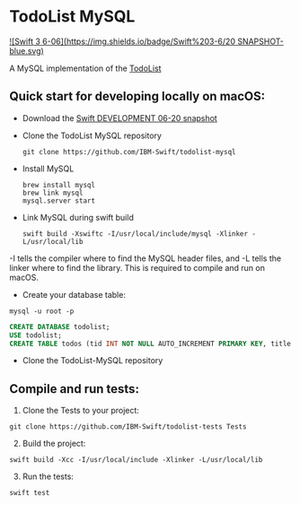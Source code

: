 # TodoList MySQL

[![Swift 3 6-06](https://img.shields.io/badge/Swift%203-6/20 SNAPSHOT-blue.svg)](https://swift.org/download/#snapshots)

A MySQL implementation of the [TodoList](https://github.com/IBM-Swift/todolist-boilerplate)

## Quick start for developing locally on macOS:

- Download the [Swift DEVELOPMENT 06-20 snapshot](https://swift.org/download/#snapshots)
- Clone the TodoList MySQL repository 
 
  `git clone https://github.com/IBM-Swift/todolist-mysql`

- Install MySQL

  ```
  brew install mysql
  brew link mysql
  mysql.server start
  ```
  
- Link MySQL during swift build

  `swift build -Xswiftc -I/usr/local/include/mysql -Xlinker -L/usr/local/lib`

-I tells the compiler where to find the MySQL header files, and -L tells the linker where to find the library. This is required to compile and run on macOS.

- Create your database table:

 `mysql -u root -p`

  ```sql 
  CREATE DATABASE todolist;
  USE todolist;
  CREATE TABLE todos (tid INT NOT NULL AUTO_INCREMENT PRIMARY KEY, title TEXT, owner_id VARCHAR(256), completed INT, orderno INT);
  ```
 

- Clone the TodoList-MySQL repository

## Compile and run tests:

1. Clone the Tests to your project:

  `git clone https://github.com/IBM-Swift/todolist-tests Tests`

2. Build the project: 

  `swift build -Xcc -I/usr/local/include -Xlinker -L/usr/local/lib`

3. Run the tests:

  `swift test`

